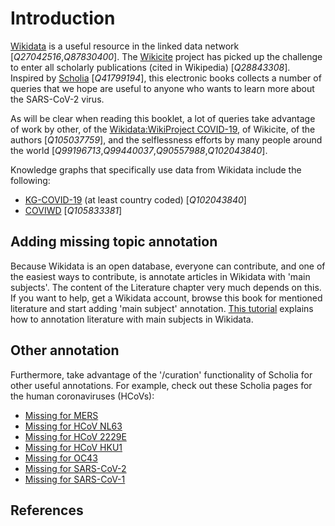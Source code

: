 # Introduction

[Wikidata](https://wikidata.org/) is a useful resource in the linked data network [<cite>Q27042516</cite>,<cite>Q87830400</cite>].
The [Wikicite](http://wikicite.org/) project has picked up the challenge to enter all
scholarly publications (cited in Wikipedia) [<cite>Q28843308</cite>]. Inspired by
[Scholia](https://scholia.toolforge.org/) [<cite>Q41799194</cite>], this electronic books collects
a number of queries that we hope are useful to anyone who wants to learn more about
the SARS-CoV-2 virus.

As will be clear when reading this booklet, a lot of queries take advantage of work by other, of
the [Wikidata:WikiProject COVID-19](https://www.wikidata.org/wiki/Wikidata:WikiProject_COVID-19),
of Wikicite, of the authors [<cite>Q105037759</cite>], and the selflessness efforts by many people around the world
[<cite>Q99196713</cite>,<cite>Q99440037</cite>,<cite>Q90557988</cite>,<cite>Q102043840</cite>].

Knowledge graphs that specifically use data from Wikidata include the following:

* [KG-COVID-19](https://github.com/Knowledge-Graph-Hub/kg-covid-19) (at least country coded) [<cite>Q102043840</cite>]
* [COVIWD](https://www.coviwd.org/) [<cite>Q105833381</cite>]

## Adding missing topic annotation

Because Wikidata is an open database, everyone can contribute, and one of the easiest
ways to contribute, is annotate articles in Wikidata with 'main subjects'. The content of the
Literature chapter very much depends on this. If you want to help, get a Wikidata account, browse
this book for mentioned literature and start adding 'main subject' annotation. 
[This tutorial](https://laurendupuis.github.io/Scholia_tutorial/)
explains how to annotation literature with main subjects in Wikidata.

## Other annotation

Furthermore, take advantage of the '/curation' functionality of Scholia for other useful annotations.
For example, check out these Scholia pages for the human coronaviruses (HCoVs):

* [Missing for MERS](https://scholia.toolforge.org/topic/Q4902157/curation)
* [Missing for HCoV NL63](https://scholia.toolforge.org/topic/Q8351095/curation)
* [Missing for HCoV 2229E](https://scholia.toolforge.org/topic/Q16983356/curation)
* [Missing for HCoV HKU1](https://scholia.toolforge.org/topic/Q16983360/curation)
* [Missing for OC43](https://scholia.toolforge.org/topic/Q16991954/curation)
* [Missing for SARS-CoV-2](https://scholia.toolforge.org/topic/Q82069695/curation)
* [Missing for SARS-CoV-1](https://scholia.toolforge.org/topic/Q85438966/curation)

## References

<references/>
